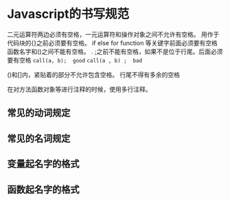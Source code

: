 # Javascript的书写规范

二元运算符两边必须有空格，一元运算符和操作对象之间不允许有空格。
用作于代码块的{}之前必须要有空格。
if else for function 等关键字前面必须要有空格
函数名字和()之间不能有空格。
. ;之前不能有空格，如果不是位于行尾。后面必须要有空格
`call(a, b);  good`
`call(a , b) ;  bad`

()和[]内，紧贴着的部分不允许包含空格。
行尾不得有多余的空格

在对方法函数对象等进行注释的时候，使用多行注释。

## 常见的动词规定

## 常见的名词规定

## 变量起名字的格式

## 函数起名字的格式